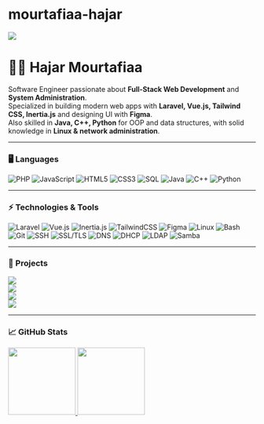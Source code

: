 # mourtafiaa-hajar
[![](https://github.com/hajarmourtafiaa/hajarmourtafiaa/blob/main/assets/HajarMourtafiaa.gif)](https://github.com/hajarmourtafiaa)

# 👩‍💻 Hajar Mourtafiaa  

Software Engineer passionate about **Full-Stack Web Development** and **System Administration**.  
Specialized in building modern web apps with **Laravel, Vue.js, Tailwind CSS, Inertia.js** and designing UI with **Figma**.  
Also skilled in **Java, C++, Python** for OOP and data structures, with solid knowledge in **Linux & network administration**.  

---

### 🖥️ Languages

![PHP](https://img.shields.io/badge/-PHP-000?&logo=php)
![JavaScript](https://img.shields.io/badge/-JavaScript-000?&logo=JavaScript)
![HTML5](https://img.shields.io/badge/-HTML5-000?&logo=html5)
![CSS3](https://img.shields.io/badge/-CSS3-000?&logo=css3&logoColor=264de4)
![SQL](https://img.shields.io/badge/-MySQL-000?&logo=mysql)
![Java](https://img.shields.io/badge/-Java-000?&logo=Java&logoColor=007396)
![C++](https://img.shields.io/badge/-C++-000?&logo=c%2b%2b&logoColor=00599C)
![Python](https://img.shields.io/badge/-Python-000?&logo=Python)

---

### ⚡ Technologies & Tools

![Laravel](https://img.shields.io/badge/-Laravel-000?&logo=laravel&logoColor=FF2D20)
![Vue.js](https://img.shields.io/badge/-Vue.js-000?&logo=vue.js)
![Inertia.js](https://img.shields.io/badge/-Inertia.js-000?&logo=inertia)
![TailwindCSS](https://img.shields.io/badge/-Tailwind%20CSS-000?&logo=tailwind-css)
![Figma](https://img.shields.io/badge/-Figma-000?&logo=figma)
![Linux](https://img.shields.io/badge/-Linux-000?&logo=linux)
![Bash](https://img.shields.io/badge/-Bash-000?&logo=gnu-bash)
![Git](https://img.shields.io/badge/-Git-000?&logo=git)
![SSH](https://img.shields.io/badge/-SSH-000?&logo=openssh)
![SSL/TLS](https://img.shields.io/badge/-SSL%2FTLS-000?&logo=letsencrypt)
![DNS](https://img.shields.io/badge/-DNS-000?&logo=cloudflare)
![DHCP](https://img.shields.io/badge/-DHCP-000?&logo=ipfs)
![LDAP](https://img.shields.io/badge/-LDAP-000?&logo=openldap)
![Samba](https://img.shields.io/badge/-Samba-000?&logo=samba)

---

### 🚀 Projects

[![](https://img.shields.io/badge/-🌐%20E-Commerce%20Platform-000)](https://github.com/)  
[![](https://img.shields.io/badge/-📊%20Admin%20Dashboard-000)](https://github.com/)  
[![](https://img.shields.io/badge/-🎨%20UI%20Designs%20(Figma)-000)](https://github.com/)  
[![](https://img.shields.io/badge/-⚙️%20System%20Admin%20Scripts-000)](https://github.com/)  

---

### 📈 GitHub Stats  

<a href="https://github.com/hajarmourtafiaa">
  <img height="137px" src="https://github-readme-stats.vercel.app/api?username=hajarmourtafiaa&hide_title=true&hide_border=true&show_icons=true&include_all_commits=true&count_private=true&line_height=21&text_color=000&icon_color=000&bg_color=0,ea6161,ffc64d,fffc4d,52fa5a&theme=graywhite" />
  <img height="137px" src="https://github-readme-stats.vercel.app/api/top-langs/?username=hajarmourtafiaa&hide=html&hide_title=true&hide_border=true&layout=compact&langs_count=6&text_color=000&icon_color=fff&bg_color=0,52fa5a,4dfcff,c64dff&theme=graywhite" />
</a>
